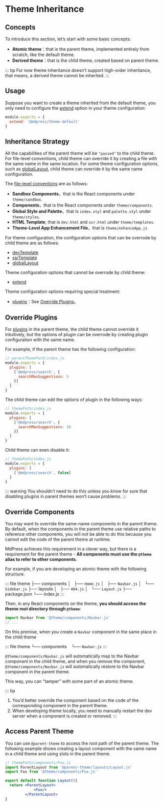 # Theme Inheritance <Badge type="warning" text="beta" />

## Concepts

To introduce this section, let’s start with some basic concepts:

- **Atomic theme**：that is the parent theme, implemented entirely from scratch, like the default theme.
- **Derived theme**：that is the child theme, created based on parent theme.

::: tip
For now theme inheritance doesn’t support high-order inheritance, that means, a derived theme cannot be inherited.
:::

## Usage

Suppose you want to create a theme inherited from the default theme, you only need to configure the [extend](./option-api.md#extend) option in your theme configuration:

```js
module.exports = {
  extend: '@mdpress/theme-default'
}
```

## Inheritance Strategy

All the capabilities of the parent theme will be `"passed"` to the child theme. For file-level conventions, child theme can override it by creating a file with the same name in the same location. For some theme configuration options, such as [globalLayout](./option-api.md#globallayout), child theme can override it by the same name configuration.

The [file-level conventions](./writing-a-theme.md#directory-structure) are as follows:

- **Sandbox Components**，that is the React components under `theme/sandbox`.
- **Components**，that is the React components under `theme/components`.
- **Global Style and Palette**，that is `index.styl` and `palette.styl` under `theme/styles`.
- **HTML Template**, that is `dev.html` and `ssr.html` under `theme/templates`.
- **Theme-Level App Enhancement File**，that is `theme/enhanceApp.js`

For theme configuration, the configuration options that can be overrode by child theme are as follows:

- [devTemplate](./option-api.md#devtemplate)
- [ssrTemplate](./option-api.md#ssrtemplate)
- [globalLayout](./option-api.md#globallayout)

Theme configuration options that cannot be overrode by child theme:

- [extend](./option-api.md#extend)

Theme configuration options requiring special treatment:

- [plugins](./option-api.md#plugins)：See [Override Plugins](#override-plugins)。

## Override Plugins

For [plugins](./option-api.md#plugins) in the parent theme, the child theme cannot override it intuitively, but the options of plugin can be overrode by creating plugin configuration with the same name.

For example, if the parent theme has the following configuration:

```js
// parentThemePath/index.js
module.exports = {
  plugins: [
    ['@mdpress/search', {
      searchMaxSuggestions: 5
    }]
  ]
}
```

The child theme can edit the options of plugin in the following ways:

```js
// themePath/index.js
module.exports = {
  plugins: [
    ['@mdpress/search', {
      searchMaxSuggestions: 10
    }]
  ]
}
```

Child theme can even disable it:

```js
// themePath/index.js
module.exports = {
  plugins: [
    ['@mdpress/search', false]
  ]
}
```

::: warning
You shouldn’t need to do this unless you know for sure that disabling plugins in parent themes won’t cause problems.
:::

## Override Components

You may want to override the same-name components in the parent theme. By default, when the components in the parent theme use relative paths to reference other components, you will not be able to do this because you cannot edit the code of the parent theme at runtime.

MdPress achieves this requirement in a clever way, but there is a requirement for the parent theme - **All components must use the `@theme` alias to refer to other components**.

For example, if you are developing an atomic theme with the following structure:

::: file
theme
├── components
│   ├── `Home.js`
│   ├── `Navbar.js`
│   └── `Sidebar.js`
├── layouts
│   ├── `404.js`
│   └── `Layout.js`
├── package.json
└── index.js
:::

Then, in any React components on the theme, **you should access the theme root directory through `@theme`**:

```jsx
import Navbar from '@theme/components/Navbar.js'
// ...
```

On this premise, when you create a `Navbar` component in the same place in the child theme

::: file
theme
└── components
    └── `Navbar.js`
:::

`@theme/components/Navbar.js` will automatically map to the Navbar component in the child theme, and when you remove the component, `@theme/components/Navbar.js` will automatically restore to the Navbar component in the parent theme.

This way, you can "tamper" with some part of an atomic theme.

<!-- textlint-disable en-capitalization -->

::: tip
1. You’d better override the component based on the code of the corresponding component in the parent theme.
2. When developing theme locally, you need to manually restart the dev server when a component is created or removed.
:::

<!-- textlint-enable -->

## Access Parent Theme

You can use `@parent-theme` to access the root path of the parent theme. The following example shows creating a layout component with the same name in a child theme and using slots in the parent theme. 

```jsx
// themePath/components/Foo.js
import ParentLayout from '@parent-theme/layouts/Layout.js'
import Foo from '@theme/components/Foo.js'

export default function Layout(){
  return <ParentLayout>
             <Foo/>
         </ParentLayout>
}
```





